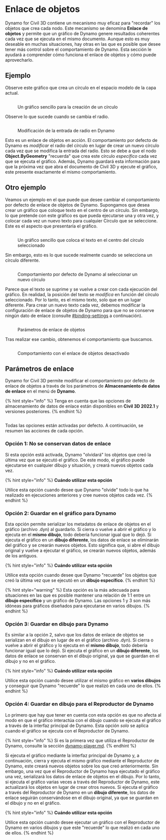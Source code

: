 # Enlace de objetos

Dynamo for Civil 3D contiene un mecanismo muy eficaz para "recordar" los objetos que crea cada nodo. Este mecanismo se denomina **Enlace de objetos** y permite que un gráfico de Dynamo genere resultados coherentes cada vez que se ejecuta en el mismo documento. Aunque esto es muy deseable en muchas situaciones, hay otras en las que es posible que desee tener más control sobre el comportamiento de Dynamo. Esta sección le ayudará a comprender cómo funciona el enlace de objetos y cómo puede aprovecharlo.

## Ejemplo

Observe este gráfico que crea un círculo en el espacio modelo de la capa actual.

<figure><img src="../../.gitbook/assets/c3d-binding-create-circle.png" alt=""><figcaption><p>Un gráfico sencillo para la creación de un círculo</p></figcaption></figure>

Observe lo que sucede cuando se cambia el radio.

<figure><img src="../../.gitbook/assets/c3d-binding-change-radius.gif" alt=""><figcaption><p>Modificación de la entrada de radio en Dynamo</p></figcaption></figure>

Esto es un enlace de objetos en acción. El comportamiento por defecto de Dynamo es _modificar_ el radio del círculo en lugar de crear un nuevo círculo cada vez que se modifica la entrada del radio. Esto se debe a que el nodo **Object.ByGeometry** "recuerda" que crea este círculo _específico_ cada vez que se ejecuta el gráfico. Además, Dynamo guardará esta información para que la próxima vez que abra el documento de Civil 3D y ejecute el gráfico, este presente exactamente el mismo comportamiento.

## Otro ejemplo

Veamos un ejemplo en el que puede que desee cambiar el comportamiento por defecto de enlace de objetos de Dynamo. Supongamos que desea crear un gráfico que coloque texto en el centro de un círculo. Sin embargo, lo que pretende con este gráfico es que pueda ejecutarse una y otra vez, y colocar cada vez un nuevo texto para cualquier Círculo que se seleccione. Este es el aspecto que presentaría el gráfico.

<figure><img src="../../.gitbook/assets/c3d-binding-create-text.png" alt=""><figcaption><p>Un gráfico sencillo que coloca el texto en el centro del círculo seleccionado</p></figcaption></figure>

Sin embargo, esto es lo que sucede realmente cuando se selecciona un círculo diferente.

<figure><img src="../../.gitbook/assets/c3d-binding-select-circle.gif" alt=""><figcaption><p>Comportamiento por defecto de Dynamo al seleccionar un nuevo círculo</p></figcaption></figure>

Parece que el texto se suprime y se vuelve a crear con cada ejecución del gráfico. En realidad, la posición del texto se _modifica_ en función del círculo seleccionado. Por lo tanto, es el mismo texto, solo que en un lugar diferente. Para crear un nuevo texto cada vez, debemos modificar la configuración de enlace de objetos de Dynamo para que no se conserve ningún dato de enlace (consulte [\#binding-settings](object-binding.md#binding-settings "mention") a continuación).

<figure><img src="../../.gitbook/assets/Land_ServicePlacement_BindingSettings.png" alt=""><figcaption><p>Parámetros de enlace de objetos</p></figcaption></figure>

Tras realizar ese cambio, obtenemos el comportamiento que buscamos.

<figure><img src="../../.gitbook/assets/c3d-binding-repeat-placement.gif" alt=""><figcaption><p>Comportamiento con el enlace de objetos desactivado</p></figcaption></figure>

## Parámetros de enlace

Dynamo for Civil 3D permite modificar el comportamiento por defecto de enlace de objetos a través de los parámetros de **Almacenamiento de datos de enlace** en el menú de **Dynamo**.

{% hint style="info" %} Tenga en cuenta que las opciones de almacenamiento de datos de enlace están disponibles en **Civil 3D 2022.1** y versiones posteriores. {% endhint %}

<figure><img src="../../.gitbook/assets/c3d-binding-settings (1).png" alt=""><figcaption></figcaption></figure>

Todas las opciones están activadas por defecto. A continuación, se resumen las acciones de cada opción.

### Opción 1: No se conservan datos de enlace

Si esta opción está activada, Dynamo "olvidará" los objetos que creó la última vez que se ejecutó el gráfico. De este modo, el gráfico puede ejecutarse en cualquier dibujo y situación, y creará nuevos objetos cada vez.

{% hint style="info" %} **Cuándo utilizar esta opción**

Utilice esta opción cuando desee que Dynamo "olvide" todo lo que ha realizado en ejecuciones anteriores y cree nuevos objetos cada vez. {% endhint %}

### Opción 2: Guardar en el gráfico para Dynamo

Esta opción permite serializar los metadatos de enlace de objetos en el gráfico (archivo .dyn) al guardarlo. Si cierra o vuelve a abrir el gráfico y lo ejecuta en el **mismo dibujo**, todo debería funcionar igual que lo dejó. Si ejecuta el gráfico en un **dibujo diferente**, los datos de enlace se eliminarán del gráfico y se crearán nuevos objetos. Esto significa que, si abre el dibujo original y vuelve a ejecutar el gráfico, se crearán nuevos objetos, además de los antiguos.

{% hint style="info" %} **Cuándo utilizar esta opción**

Utilice esta opción cuando desee que Dynamo "recuerde" los objetos que creó la última vez que se ejecutó en un **dibujo específico**. {% endhint %}

{% hint style="warning" %} Esta opción es la más adecuada para situaciones en las que es posible mantener una relación de 1:1 entre un **dibujo específico** y un gráfico de Dynamo. Las opciones 1 y 3 son más idóneas para gráficos diseñados para ejecutarse en varios dibujos. {% endhint %}

### Opción 3: Guardar en dibujo para Dynamo

Es similar a la opción 2, salvo que los datos de enlace de objetos se serializan en el dibujo en lugar de en el gráfico (archivo .dyn). Si cierra o vuelve a abrir el gráfico y lo ejecuta en el **mismo dibujo**, todo debería funcionar igual que lo dejó. Si ejecuta el gráfico en un **dibujo diferente**, los datos de enlace se conservan en el dibujo original, ya que se guardan en el dibujo y no en el gráfico.

{% hint style="info" %} **Cuándo utilizar esta opción**

Utilice esta opción cuando desee utilizar el mismo gráfico en **varios dibujos** y conseguir que Dynamo "recuerde" lo que realizó en cada uno de ellos. {% endhint %}

### Opción 4: Guardar en dibujo para el Reproductor de Dynamo

Lo primero que hay que tener en cuenta con esta opción es que no afecta al modo en que el gráfico interactúa con el dibujo cuando se ejecuta el gráfico a través de la interfaz principal de Dynamo. Esta opción _solo_ se aplica cuando el gráfico se ejecuta con el Reproductor de Dynamo.

{% hint style="info" %} Si es la primera vez que utiliza el Reproductor de Dynamo, consulte la sección [dynamo-player.md](../dynamo-player.md "mention"). {% endhint %}

Si ejecuta el gráfico mediante la interfaz principal de Dynamo y, a continuación, cierra y ejecuta el mismo gráfico mediante el Reproductor de Dynamo, este creará nuevos objetos sobre los que creó anteriormente. Sin embargo, una vez que el Reproductor de Dynamo haya ejecutado el gráfico una vez, serializará los datos de enlace de objetos en el dibujo. Por lo tanto, si ejecuta el gráfico varias veces a través del Reproductor de Dynamo, este actualizará los objetos en lugar de crear otros nuevos. Si ejecuta el gráfico a través del Reproductor de Dynamo en un **dibujo diferente**, los datos de enlace seguirán conservándose en el dibujo original, ya que se guardan en el dibujo y no en el gráfico.

{% hint style="info" %} **Cuándo utilizar esta opción**

Utilice esta opción cuando desee ejecutar un gráfico con el Reproductor de Dynamo en varios dibujos y que este "recuerde" lo que realizó en cada uno de ellos. {% endhint %}

